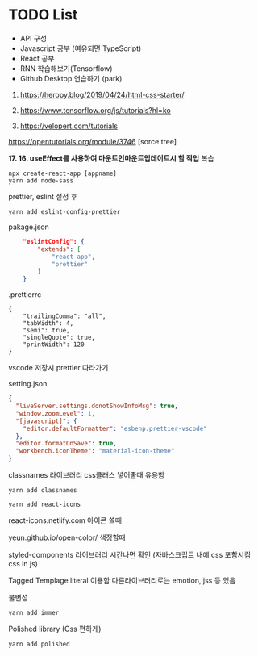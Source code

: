 # TODO List

* API 구성
* Javascript 공부 (여유되면 TypeScript)
* React 공부
* RNN 학습해보기(Tensorflow)
* Github Desktop 연습하기 (park)



1. https://heropy.blog/2019/04/24/html-css-starter/

2. https://www.tensorflow.org/js/tutorials?hl=ko

3. https://velopert.com/tutorials

   

https://opentutorials.org/module/3746 [sorce tree]



**17. 16. useEffect를 사용하여 마운트언마운트업데이트시 할 작업** 복습

```
npx create-react-app [appname]
yarn add node-sass
```

prettier, eslint 설정 후

```
yarn add eslint-config-prettier
```

pakage.json

```json
    "eslintConfig": {
        "extends": [
            "react-app",
            "prettier"
        ]
    }	
```

.prettierrc

```
{
    "trailingComma": "all",
    "tabWidth": 4,
    "semi": true,
    "singleQuote": true,
    "printWidth": 120
}
```

vscode 저장시 prettier 따라가기

setting.json

```json
{
  "liveServer.settings.donotShowInfoMsg": true,
  "window.zoomLevel": 1,
  "[javascript]": {
    "editor.defaultFormatter": "esbenp.prettier-vscode"
  },
  "editor.formatOnSave": true,
  "workbench.iconTheme": "material-icon-theme"
}
```

classnames 라이브러리 css클래스 넣어줄때 유용함

```
yarn add classnames
```

```
yarn add react-icons
```

react-icons.netlify.com 아이콘 쓸때



yeun.github.io/open-color/  색정할때





styled-components 라이브러리 시간나면 확인 (자바스크립트 내에 css 포함시킴 css in js)

Tagged Templage literal 이용함  다른라이브러리로는 emotion, jss 등 있음





불변성

```
yarn add immer
```



Polished library (Css 편하게)

```
yarn add polished
```

